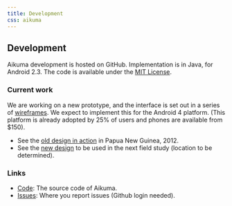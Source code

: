 ```yaml
---
title: Development
css: aikuma
---
```


## Development

Aikuma development is hosted on GitHub.
Implementation is in Java, for Android 2.3.
The code is available under the [MIT License](http://en.wikipedia.org/wiki/MIT_License).

### Current work

We are working on a new prototype, and the interface is set out in a series of [wireframes](./design.html).
We expect to implement this for the Android 4 platform. (This platform is already adopted by 25% of users and phones are available from $150).


* See the [old design in action](./pilot_project.html) in Papua New Guinea, 2012.
* See the [new design](./design.html) to be used in the next field study (location to be determined).

### Links

* [Code](http://github.com/langtech/aikuma): The source code of Aikuma.
* [Issues](http://github.com/langtech/aikuma/issues): Where you report issues (Github login needed).
